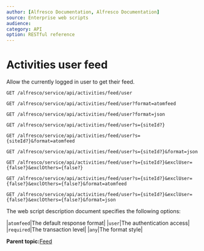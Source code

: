 ```yaml
---
author: [Alfresco Documentation, Alfresco Documentation]
source: Enterprise web scripts
audience: 
category: API
option: RESTful reference
---
```


# Activities user feed

Allow the currently logged in user to get their feed.

`GET /alfresco/service/api/activities/feed/user`

`GET /alfresco/service/api/activities/feed/user?format=atomfeed`

`GET /alfresco/service/api/activities/feed/user?format=json`

`GET /alfresco/service/api/activities/feed/user?s={siteId?}`

`GET /alfresco/service/api/activities/feed/user?s={siteId?}&format=atomfeed`

`GET /alfresco/service/api/activities/feed/user?s={siteId?}&format=json`

`GET /alfresco/service/api/activities/feed/user?s={siteId?}&exclUser={false?}&exclOthers={false?}`

`GET /alfresco/service/api/activities/feed/user?s={siteId?}&exclUser={false?}&exclOthers={false?}&format=atomfeed`

`GET /alfresco/service/api/activities/feed/user?s={siteId?}&exclUser={false?}&exclOthers={false?}&format=json`

The web script description document specifies the following options:

|`atomfeed`|The default response format|
|`user`|The authentication access|
|`required`|The transaction level|
|`any`|The format style|

**Parent topic:**[Feed](../references/RESTful-Feed.md)

